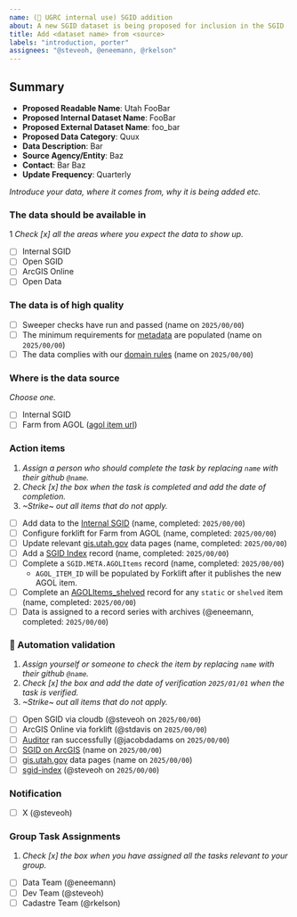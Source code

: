 ```yaml
---
name: (🔐 UGRC internal use) SGID addition
about: A new SGID dataset is being proposed for inclusion in the SGID
title: Add <dataset name> from <source>
labels: "introduction, porter"
assignees: "@steveoh, @eneemann, @rkelson"
---
```


## Summary

<!-- conductor = {"table":"category.internaltablename"} -->

- **Proposed Readable Name**: Utah FooBar <!-- AGOL_PUBLISHED_NAME -->
- **Proposed Internal Dataset Name**: FooBar
- **Proposed External Dataset Name**: foo_bar <!-- AGOL_PUBLISHED_NAME with spaces converted to underscores and Utah removed -->
- **Proposed Data Category**: Quux
- **Data Description**: Bar
- **Source Agency/Entity**: Baz
- **Contact**: Bar Baz
- **Update Frequency**: Quarterly

_Introduce your data, where it comes from, why it is being added etc._

### The data should be available in

1 _Check [x] all the areas where you expect the data to show up._

- [ ] Internal SGID
- [ ] Open SGID
- [ ] ArcGIS Online
- [ ] Open Data

### The data is of high quality

- [ ] Sweeper checks have run and passed (name on `2025/00/00`)
- [ ] The minimum requirements for [metadata](https://gis.utah.gov/about/policy/sgid/) are populated (name on `2025/00/00`)
- [ ] The data complies with our [domain rules](https://gis.utah.gov/about/policy/sgid/) (name on `2025/00/00`)

### Where is the data source

_Choose one._

- [ ] Internal SGID
- [ ] Farm from AGOL ([agol item url](https://<orgname>.maps.arcgis.com/home/item.html?id=<itemid))

### Action items

1. _Assign a person who should complete the task by replacing `name` with their github `@name`._
1. _Check [x] the box when the task is completed and add the date of completion._
1. _~Strike~ out all items that do not apply._

- [ ] Add data to the [Internal SGID](https://stackoverflow.com/c/ugrc/questions/109) (name, completed: `2025/00/00`)
- [ ] Configure forklift for Farm from AGOL (name, completed: `2025/00/00`)
- [ ] Update relevant [gis.utah.gov](https://gis.utah.gov/data) data pages (name, completed: `2025/00/00`)
- [ ] Add a [SGID Index](https://docs.google.com/spreadsheets/d/11ASS7LnxgpnD0jN4utzklREgMf1pcvYjcXcIcESHweQ/edit#gid=1024261148) record (name, completed: `2025/00/00`)
- [ ] Complete a `SGID.META.AGOLItems` record (name, completed: `2025/00/00`)
  - `AGOL_ITEM_ID` will be populated by Forklift after it publishes the new AGOL item.
- [ ] Complete an [AGOLItems_shelved](http://utah.maps.arcgis.com/home/item.html?id=1760fbedbc7e49429aa6c0c3ab1442ec) record for any `static` or `shelved` item (name, completed: `2025/00/00`)
- [ ] Data is assigned to a record series with archives (@eneemann, completed: `2025/00/00`)

### :robot: Automation validation

1. _Assign yourself or someone to check the item by replacing `name` with their github `@name`._
1. _Check [x] the box and add the date of verification `2025/01/01` when the task is verified._
1. _~Strike~ out all items that do not apply._

- [ ] Open SGID via cloudb (@steveoh on `2025/00/00`)
- [ ] ArcGIS Online via forklift (@stdavis on `2025/00/00`)
- [ ] [Auditor](https://github.com/agrc/Auditor) ran successfully (@jacobdadams on `2025/00/00`)
- [ ] [SGID on ArcGIS](https://opendata.gis.utah.gov) (name on `2025/00/00`)
- [ ] [gis.utah.gov](https://gis.utah.gov/products/sgid/categories/) data pages (name on `2025/00/00`)
- [ ] [sgid-index](https://gis.utah.gov/products/sgid/sgid-index/) (@steveoh on `2025/00/00`)

### Notification

- [ ] X (@steveoh)

### Group Task Assignments

1. _Check [x] the box when you have assigned all the tasks relevant to your group._

- [ ] Data Team (@eneemann)
- [ ] Dev Team (@steveoh)
- [ ] Cadastre Team (@rkelson)
